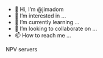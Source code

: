 - 👋 Hi, I’m @jimadom
- 👀 I’m interested in ...
- 🌱 I’m currently learning ...
- 💞️ I’m looking to collaborate on ...
- 📫 How to reach me ...

<!---
jimadom/jimadom is a ✨ special ✨ repository because its `README.md` (this file) appears on your GitHub profile.
You can click the Preview link to take a look at your changes.
--->NPV servers

